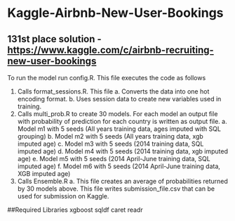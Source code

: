 # Kaggle-Airbnb-New-User-Bookings

## 131st place solution - https://www.kaggle.com/c/airbnb-recruiting-new-user-bookings
To run the model run config.R. This file executes the code as follows

1.	Calls format_sessions.R. This file
    a. Converts the data into one hot encoding format.
    b. Uses session data to create new variables used in training.
2.	Calls multi_prob.R to create 30 models. For each model an output file with probability of prediction for each country is written as output file.
    a.	Model m1 with 5 seeds (All years training data, ages imputed with SQL grouping)
    b.	Model m2 with 5 seeds (All years training data, xgb imputed age)
    c.	Model m3 with 5 seeds (2014 training data, SQL imputed age)
    d.	Model m4 with 5 seeds (2014 training data, xgb imputed age)
    e.	Model m5 with 5 seeds (2014 April-June training data, SQL imputed age)
    f.	Model m6 with 5 seeds (2014 April-June training data, XGB imputed age)
3.	Calls Ensemble.R
    a.	This file creates an average of probabilities returned by 30 models above. This file writes submission_file.csv that can be used for submission on Kaggle.

##Required Libraries
xgboost
sqldf
caret
readr

